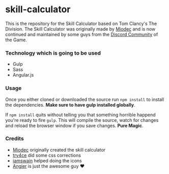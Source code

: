 # skill-calculator

This is the repository for the Skill Calculator based on Tom Clancy's The Division. The Skill Calculator was originally made by [Miodec](https://www.reddit.com/user/miodec) and is now continued and maintained by some guys from the [Discord Community](http://thedivisiondiscord.com) of the Game.

### Technology which is going to be used

- Gulp
- Sass
- Angular.js

### Usage

Once you either cloned or downloaded the source run `npm install` to install the dependencies. **Make sure to have gulp installed globally**.

If `npm install` quits without telling you that something horrible happend you're ready to fire `gulp`.
This will compile the source, watch for changes and reload the browser window if you save changes. **Pure Magic**.

### Credits

- [Miodec](https://www.reddit.com/user/miodec) originally created the skill calculator
- [try4ce](https://www.reddit.com/user/try4ce) did some css corrections
- [iamswain](https://www.reddit.com/user/iamswain) helped doing the icons
- [Angier](https://www.reddit.com/user/angier) is just the awesome guy :heart:
